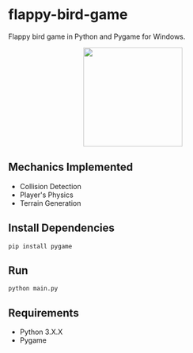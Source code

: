 # flappy-bird-game
Flappy bird game in Python and Pygame for Windows.

<p align="center">
  <img width="200" height="auto" src="https://github.com/JimPavan/Flappy-Bird/blob/master/video.gif">
</p>

## Mechanics Implemented
- Collision Detection
- Player's Physics
- Terrain Generation

## Install Dependencies
```
pip install pygame
```

## Run
```
python main.py
```

## Requirements
- Python 3.X.X
- Pygame
